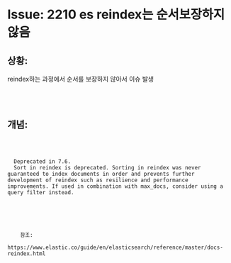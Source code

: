 <!--
author: Dailyscat
purpose: issue arrange
rules:
 (1) 헤더와 문단사이
    <br/>
    <br/>
 (2) 코드가 작성되는 부분은 >로 정리
 (3) 참조는 해당 내용 바로 아래
    <br/>
    <br/>
 (4) 명령어는 bold
 (5) 방안은 ## 안의 과정은 ###
-->

# Issue: 2210 es reindex는 순서보장하지 않음

## 상황:
reindex하는 과정에서 순서를 보장하지 않아서 이슈 발생

<br/>

<br/>

## 개념:

<br/>

  ```
  
    Deprecated in 7.6.
    Sort in reindex is deprecated. Sorting in reindex was never guaranteed to index documents in order and prevents further development of reindex such as resilience and performance improvements. If used in combination with max_docs, consider using a query filter instead.
  ```

<br/>
<br/>
<br/>

        참조:
        https://www.elastic.co/guide/en/elasticsearch/reference/master/docs-reindex.html

<br/>
